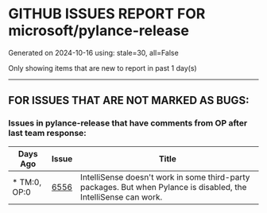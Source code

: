 
# GITHUB ISSUES REPORT FOR microsoft/pylance-release


Generated on 2024-10-16 using: stale=30, all=False


Only showing items that are new to report in past 1 day(s)


---

## FOR ISSUES THAT ARE NOT MARKED AS BUGS:


### Issues in pylance-release that have comments from OP after last team response:

| Days Ago | Issue | Title |
| --- | --- | --- |
 | \* TM:0, OP:0  |[6556](https://github.com/microsoft/pylance-release/issues/6556 "IntelliSense doesn't work in some third-party packages. But when Pylance is disabled, the IntelliSense can work.")  |IntelliSense doesn't work in some third-party packages. But when Pylance is disabled, the IntelliSense can work. |




















